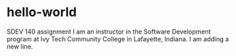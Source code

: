 # hello-world
SDEV 140 assignment
I am an instructor in the Software Development program at Ivy Tech Community College in Lafayette, Indiana.
I am adding a new line.
